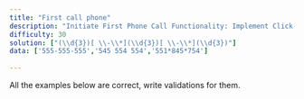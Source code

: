 ```yaml
---
title: "First call phone"
description: "Initiate First Phone Call Functionality: Implement Click-to-Call Features."
difficulty: 30
solution: ["(\\d{3})[ \\-\\*](\\d{3})[ \\-\\*](\\d{3})"]
data: ['555-555-555','545 554 554','551*845*754']
        
---
```



All the examples below are correct, write validations for them.